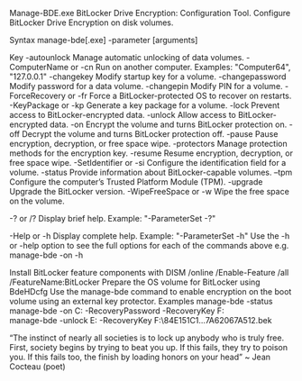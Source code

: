 Manage-BDE.exe
BitLocker Drive Encryption: Configuration Tool. Configure BitLocker Drive Encryption on disk volumes.

Syntax
      manage-bde[.exe] -parameter [arguments]

Key
   -autounlock            Manage automatic unlocking of data volumes.
   -ComputerName or -cn   Run on another computer. Examples: "Computer64", "127.0.0.1"
   -changekey             Modify startup key for a volume.
   -changepassword        Modify password for a data volume.
   -changepin             Modify PIN for a volume.
   -ForceRecovery or -fr  Force a BitLocker-protected OS to recover on restarts.
   -KeyPackage or -kp     Generate a key package for a volume.
   -lock       Prevent access to BitLocker-encrypted data.
   -unlock     Allow access to BitLocker-encrypted data.
   -on         Encrypt the volume and turns BitLocker protection on.
   -off        Decrypt the volume and turns BitLocker protection off.
   -pause      Pause encryption, decryption, or free space wipe.
   -protectors   Manage protection methods for the encryption key.
   -resume     Resume encryption, decryption, or free space wipe.
   -SetIdentifier or -si  Configure the identification field for a volume.
   -status     Provide information about BitLocker-capable volumes.
   –tpm        Configure the computer’s Trusted Platform Module (TPM).
   -upgrade               Upgrade the BitLocker version.
   -WipeFreeSpace or -w   Wipe the free space on the volume.

   -? or /?    Display brief help. Example: "-ParameterSet -?"

   -Help or -h Display complete help. Example: "-ParameterSet -h"
Use the -h or -help option to see the full options for each of the commands above e.g. manage-bde -on -h

Install BitLocker feature components with DISM /online /Enable-Feature /all /FeatureName:BitLocker
Prepare the OS volume for BitLocker using BdeHDcfg
Use the manage-bde command to enable encryption on the boot volume using an external key protector.
Examples
manage-bde -status
manage-bde -on C: -RecoveryPassword -RecoveryKey F:\
manage-bde -unlock E: -RecoveryKey F:\84E151C1...7A62067A512.bek

“The instinct of nearly all societies is to lock up anybody who is truly free. First, society begins by trying to beat you up. If this fails, they try to poison you. If this fails too, the finish by loading honors on your head” ~ Jean Cocteau (poet)
